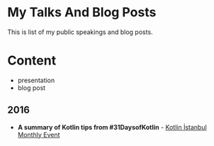 # My Talks And Blog Posts

This is list of my public speakings and blog posts.

# Content


* presentation
* blog post



## 2016
* **A summary of Kotlin tips from #31DaysofKotlin** - [Kotlin İstanbul Monthly Event](https://www.meetup.com/tr-TR/Kotlin-%C4%B0stanbul/events/249968961/)
